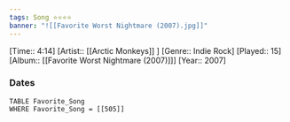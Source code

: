 ```yaml
---
tags: Song ⭐⭐⭐⭐ 
banner: "![[Favorite Worst Nightmare (2007).jpg]]"
---
```

[Time:: 4:14]
[Artist:: [[Arctic Monkeys]] ]
[Genre:: Indie Rock]
[Played:: 15]
[Album:: [[Favorite Worst Nightmare (2007)]]]
[Year:: 2007]
### Dates
````dataview
TABLE Favorite_Song
WHERE Favorite_Song = [[505]]
````